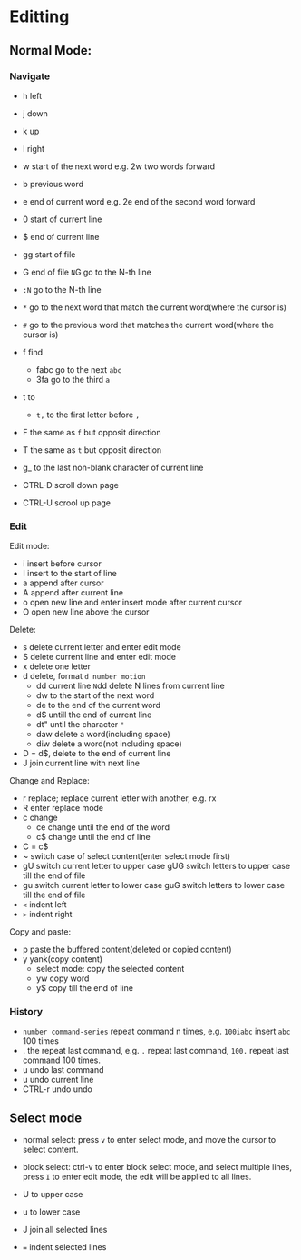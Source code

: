 # Editting

## Normal Mode:

### Navigate

  - h left
  - j down
  - k up
  - l right

  - w start of the next word
    e.g. 2w two words forward

  - b previous word

  - e end of current word
    e.g. 2e end of the second word forward

  - 0 start of current line

  - $ end of current line

  - gg start of file

  - G end of file
    `N`G go to the N-th line

  - `:N` go to the N-th line

  - `*` go to the next word that match the current word(where the cursor is)

  - `#` go to the previous word that matches the current word(where the cursor is)

  - f find
    - fabc go to the next `abc`
    - 3fa go to the third `a`
  
  - t to
    - `t,` to the first letter before `,`

  - F the same as `f` but opposit direction

  - T the same as `t` but opposit direction

  - g_ to the last non-blank character of current line

  - CTRL-D scroll down page
  - CTRL-U scrool up page
 
### Edit

Edit mode:

  - i insert before cursor
  - I insert to the start of line 
  - a append after cursor
  - A append after current line
  - o open new line and enter insert mode after current cursor
  - O open new line above the cursor

Delete:

  - s delete current letter and enter edit mode
  - S delete current line and enter edit mode
  - x delete one letter
  - d delete, format `d number motion`
    - dd current line
      `N`dd delete N lines from current line
    - dw to the start of the next word
    - de to the end of the current word
    - d$ untill the end of current line
    - dt" until the character `"`
    - daw delete a word(including space)
    - diw delete a word(not including space)
  - D = d$, delete to the end of current line
  - J join current line with next line
 
Change and Replace:

  - r replace; replace current letter with another, e.g. rx
  - R enter replace mode
  - c change
    - ce change until the end of the word
    - c$ change until the end of line
  - C = c$
  - ~ switch case of select content(enter select mode first)
  - gU switch current letter to upper case
    gUG switch letters to upper case till the end of file 
  - gu switch current letter to lower case
    guG switch letters to lower case till the end of file
  - `<` indent left
  - `>` indent right

Copy and paste:

  - p paste the buffered content(deleted or copied content)
  - y yank(copy content)
    - select mode: copy the selected content
    - yw copy word
    - y$ copy till the end of line

### History

  - `number command-series` repeat command n times, e.g. `100iabc` insert `abc` 100 times
  - . the repeat last command, e.g. `.` repeat last command, `100.` repeat last command 100 times.
  - u undo last command
  - u undo current line
  - CTRL-r undo undo
 
## Select mode

- normal select: press `v` to enter select mode, and move the cursor to select content.

- block select: ctrl-v to enter block select mode, and select multiple lines,
  press `I` to enter edit mode, the edit will be applied to all lines.

- U to upper case
- u to lower case
- J join all selected lines
- `=` indent selected lines
